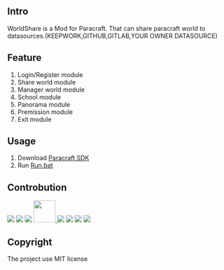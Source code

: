 ## Intro

WorldShare is a Mod for Paracraft. That can share paracraft world to datasources.(KEEPWORK,GITHUB,GITLAB,YOUR OWNER DATASOURCE)

## Feature
1. Login/Register module
2. Share world module
3. Manager world module
4. School module
5. Panorama module
6. Premission module
7. Exit module

## Usage
1. Download [Paracraft SDK](https://github.com/LiXizhi/ParaCraftSDK)
2. Run [Run.bat](https://github.com/tatfook/WorldShare/blob/master/Run.bat)

## Controbution
[![](https://avatars.githubusercontent.com/u/3422640?v=4&size=50)](https://github.com/onedou)
[![](https://avatars.githubusercontent.com/u/94537?v=4&size=50)](https://github.com/LiXizhi)
[![](https://avatars.githubusercontent.com/u/12944725?v=4&size=50)](https://github.com/chenjinxian)
<a href="https://github.com/tatfookpbb">
  <img width="50px" src="https://avatars.githubusercontent.com/u/78395699?v=4&size=50">
</a>
[![](https://avatars.githubusercontent.com/u/5885941?v=4&size=50)](https://github.com/zhangleio)
[![](https://avatars.githubusercontent.com/u/45444569?v=4&size=50)](https://github.com/342949687)
[![](https://avatars.githubusercontent.com/u/9398000?v=4&size=50)](https://github.com/DarrenGZY)
[![](https://avatars.githubusercontent.com/u/37106056?v=4&size=50)](https://github.com/jxbluesky)

## Copyright
The project use MIT license

